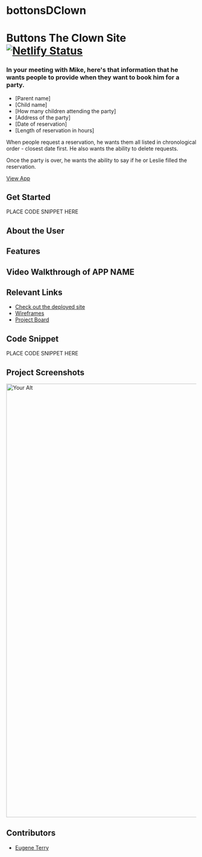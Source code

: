 # bottonsDClown

# Buttons The Clown Site  [![Netlify Status](https://api.netlify.com)](https://app.netlify.com)
<!-- update the netlify badge above with your own badge that you can find at netlify under settings/general#status-badges -->

### In your meeting with Mike, here's that information that he wants people to provide when they want to book him for a party.

- [Parent name]
- [Child name]
- [How many children attending the party]
- [Address of the party]
- [Date of reservation]
- [Length of reservation in hours]

When people request a reservation, he wants them all listed in chronological order - closest date first. He also wants the ability to delete requests.

Once the party is over, he wants the ability to say if he or Leslie filled the reservation.

[View App](#your-link)

## Get Started <!-- OPTIONAL, but doesn't hurt -->
PLACE CODE SNIPPET HERE

## About the User <!-- This is a scaled down user persona -->


## Features <!-- List your app features using bullets! Do NOT use a paragraph. No one will read that! -->


## Video Walkthrough of APP NAME <!-- A loom link is sufficient -->


## Relevant Links <!-- Link to all the things that are required outside of the ones that have their own section -->
- [Check out the deployed site](#your-link)
- [Wireframes](#your-link)
- [Project Board](#your-link)

## Code Snippet <!-- OPTIONAL, but doesn't hurt -->
PLACE CODE SNIPPET HERE

## Project Screenshots <!-- These can be inside of your project. Look at the repos from class and see how the images are included in the readme -->
<img width="1148" alt="Your Alt" src="your-link.png">

## Contributors
- [Eugene Terry](https://github.com/EugeneTerry)